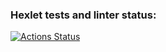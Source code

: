 ### Hexlet tests and linter status:
[![Actions Status](https://github.com/Parfenix/java-project-72/actions/workflows/hexlet-check.yml/badge.svg)](https://github.com/Parfenix/java-project-72/actions)